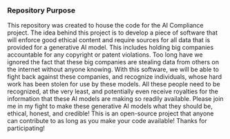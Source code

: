 
### Repository Purpose

This repository was created to house the code for the AI Compliance project. The idea behind this project is to develop a piece of software that will enforce good ethical content and require sources for all data that is provided for a generative AI model. This includes holding big companies accountable for any copyright or patent violations. Too long have we ignored the fact that these big companies are stealing data from others on the internet without anyone knowing. With this software, we will be able to fight back against these companies, and recognize individuals, whose hard work has been stolen for use by these models. All these people need to be recognized, at the very least, and potentially even receive royalties for the information that these AI models are making so readily available. Please join me in my fight to make these generative AI models what they should be, ethical, honest, and credible! This is an open-source project that anyone can contribute to as long as you make your code available! Thanks for participating!

